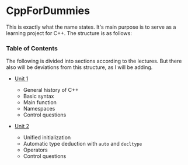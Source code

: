 # CppForDummies

This is exactly what the name states. It's main purpose is
to serve as a learning project for C++. The structure is as follows:

### Table of Contents
The following is divided into sections according to the lectures.
But there also will be deviations from this structure, as I will be adding.

- [Unit 1](unit_1/README.md)
    - General history of C++
    - Basic syntax
    - Main function
    - Namespaces
    - Control questions

- [Unit 2](unit_2/README.md)
  - Unified initialization
  - Automatic type deduction with `auto` and `decltype`
  - Operators
  - Control questions